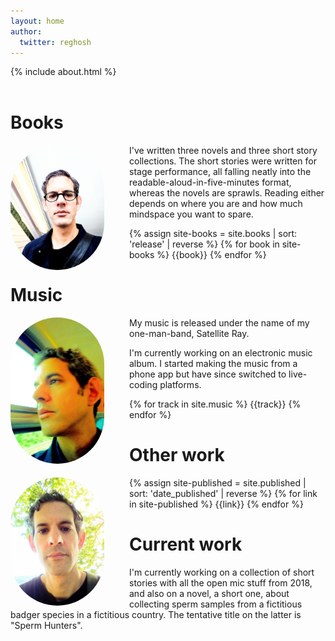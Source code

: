 ```yaml
---
layout: home
author:
  twitter: reghosh
---
```


{% include about.html %}

<div class="row" id="books">

<h1 style="margin-top: 2em"><span class="fa fa-book"> Books</span></h1>
<div class="container">
<div style="float:left;margin-right: 40px"><img alt="me thinking about other books" src="images/selfie.jpg" class="img-fluid" style="border-radius:75px" width="150"></div>

I've written three novels and three short story collections. The short stories were written for stage performance, all falling neatly into the readable-aloud-in-five-minutes format, whereas the novels are sprawls. Reading either depends on where you are and how much mindspace you want to spare.

{% assign site-books = site.books | sort: 'release' | reverse %}
{% for book in site-books %}
{{book}}
{% endfor %}

</div>
</div>

<div class="row" id="music">
<h1><span class="fa fa-headphones"> Music</span></h1>
<div class="container">


<div style="float:left;margin-right: 40px"><img alt="me thinking about other music" src="images/selfie2.jpg" class="img-fluid" style="border-radius:75px" width="150"></div>

My music is released under the name of my one-man-band, Satellite Ray.

I'm currently working on an electronic music album. I started making the music from a phone app but
have since switched to live-coding platforms.

{% for track in site.music %}
{{track}}
{% endfor %}

</div>
</div>

<div class="row page" id="other">
<div class="container-fluid">
<h1><span class="fa fa-bookmark"> Other work</span></h1>
<div style="float:left;margin-right: 40px"><img alt="me thinking about other stuff" src="images/selfie3.jpg" class="img-fluid" style="border-radius:75px" width="150"></div>

{% assign site-published = site.published | sort: 'date_published' | reverse %}
{% for link in site-published %}
{{link}}
{% endfor %}

</div>
</div>

<div class="row page" id="current">
<div class="container">
<h1><span class="fa fa-spinner"> Current work</span></h1>
I'm currently working on a collection of short stories with all the open mic stuff from 2018, and also
on a novel, a short one, about collecting sperm samples from a fictitious badger species in a fictitious country. The tentative title on the latter is "Sperm Hunters".
</div>
</div>

<script type="application/ld+json">
{
"@context": "http://schema.org",
"@type": "WebSite",
"url": "{{project.url}}",
"name": "René Ghosh, writer, musician",
 "author": {
    "@type": "Person",
    "name": "René Ghosh"
  },
"description": "René Ghosh, writer and musician. Books, music, and links to articles.",
"publisher": "René Ghosh"
}
</script>
